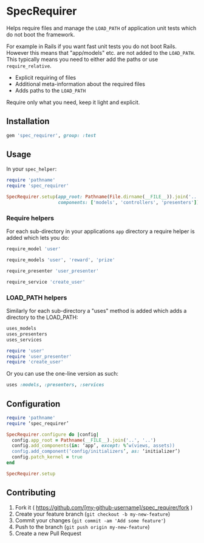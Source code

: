 # SpecRequirer

Helps require files and manage the `LOAD_PATH` of application unit tests which 
do not boot the framework.

For example in Rails if you want fast unit tests you do not boot Rails.
However this means that "app/models" etc. are not added to the `LOAD_PATH`. 
This typically means you need to either add the paths or use `require_relative`.

* Explicit requiring of files
* Additional meta-information about the required files
* Adds paths to the `LOAD_PATH`

Require only what you need, keep it light and explicit.

## Installation

```ruby
gem 'spec_requirer', group: :test
```

## Usage

In your `spec_helper`:

```ruby
require 'pathname'
require 'spec_requirer'

SpecRequirer.setup(app_root: Pathname(File.dirname(__FILE__)).join('..', '..'),
                   components: ['models', 'controllers', 'presenters'])
```

### Require helpers

For each sub-directory in your applications `app` directory a require helper is
added which lets you do:

```ruby
require_model 'user'

require_models 'user', 'reward', 'prize'

require_presenter 'user_presenter'

require_service 'create_user'
```

### LOAD_PATH helpers

Similarly for each sub-directory a "uses" method is added which adds a
directory to the LOAD_PATH:

```ruby
uses_models
uses_presenters
uses_services

require 'user'
require 'user_presenter'
require 'create_user'
```

Or you can use the one-line version as such:

```ruby
uses :models, :presenters, :services
```

## Configuration

```ruby
require 'pathname'
require ‘spec_requirer’

SpecRequirer.configure do |config|
  config.app_root = Pathname(__FILE__).join('..', '..')
  config.add_components(in: ‘app’, except: %’w(views, assets))
  config.add_component(‘config/initializers’, as: ‘initializer’)
  config.patch_kernel = true
end

SpecRequirer.setup
```

## Contributing

1. Fork it ( https://github.com/[my-github-username]/spec_requirer/fork )
2. Create your feature branch (`git checkout -b my-new-feature`)
3. Commit your changes (`git commit -am 'Add some feature'`)
4. Push to the branch (`git push origin my-new-feature`)
5. Create a new Pull Request
